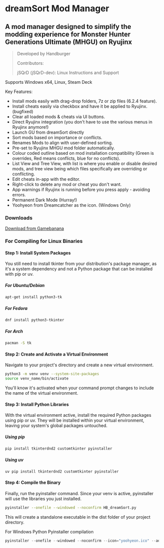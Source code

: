 # dreamSort Mod Manager

## A mod manager designed to simplify the modding experience for Monster Hunter Generations Ultimate (MHGU) on Ryujinx

>Developed by Handburger
>
>Contributors:
>
>jSQrD (jSQrD-dev): Linux Instructions and Support

Supports Windows x64, Linux, Steam Deck

Key Features:

* Install mods easily with drag-drop folders, 7z or zip files (6.2.4 feature).
* Install cheats easily via checkbox and have it be applied to Ryujinx. (bugfixed)
* Clear all loaded mods & cheats via UI buttons.
* Direct Ryujinx integration (you don't have to use the various menus in Ryujinx anymore!)
* Launch GU from dreamSort directly
* Sort mods based on importance or conflicts.
* Renames Mods to align with user-defined sorting.
* Pre-set to Ryujinx MHGU mod folder automatically.
* Colour coded outline based on mod installation compatibility (Green is overrides, Red means conflicts, blue for no conflicts).
* List View and Tree View, with list is where you enable or disable desired mods, and tree view being which files specifically are overriding or conflicting.
* Edit cheats in-app with the editor.
* Right-click to delete any mod or cheat you don't want.
* App warnings if Ryujinx is running before you press apply - avoiding errors.
* Permanent Dark Mode (Hurray!)
* Yoohyeon from Dreamcatcher as the icon. (Windows Only)

### Downloads

[Download from Gamebanana](https://gamebanana.com/tools/20124)

### For Compiling for Linux Binaries

#### Step 1: Install System Packages

You still need to install tkinter from your distribution's package manager, as it's a system dependency and not a Python package that can be installed with pip or uv.

##### For Ubuntu/Debian

```bash
apt-get install python3-tk
```

##### For Fedora

```bash
dnf install python3-tkinter
```

##### For Arch

```bash
pacman -S tk
```

#### Step 2: Create and Activate a Virtual Environment

Navigate to your project's directory and create a new virtual environment.

```bash
python3 -m venv venv --system-site-packages
source venv_name/bin/activate
```

You'll know it's activated when your command prompt changes to include the name of the virtual environment.

#### Step 3: Install Python Libraries

With the virtual environment active, install the required Python packages using pip or uv. They will be installed within your virtual environment, leaving your system's global packages untouched.

##### Using pip

```Bash
pip install tkinterdnd2 customtkinter pyinstaller
```

##### Using uv

```Bash
uv pip install tkinterdnd2 customtkinter pyinstaller
```

#### Step 4: Compile the Binary

Finally, run the pyinstaller command. Since your venv is active, pyinstaller will use the libraries you just installed.

```Bash
pyinstaller --onefile --windowed --noconfirm HB_dreamSort.py
```

This will create a standalone executable in the dist folder of your project directory.

For Windows Python Pyinstaller compilation

```powershell
pyinstaller --onefile --windowed --noconfirm --icon="yoohyeon.ico" --add-data="yoohyeon.ico;." --add-data="C:\Users\[redacted]\AppData\Local\Programs\Python\Python313\Lib\site-packages\tkinterdnd2;tkinterdnd2" HB_dreamSort.py
```
